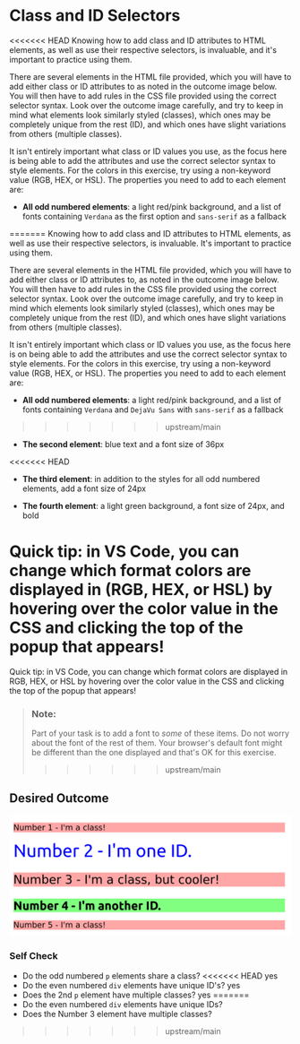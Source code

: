# Class and ID Selectors
<<<<<<< HEAD
Knowing how to add class and ID attributes to HTML elements, as well as use 
their respective selectors, is invaluable, and it's important to practice using 
them.

There are several elements in the HTML file provided, which you will have to add 
either class or ID attributes to as noted in the outcome image below. You will 
then have to add rules in the CSS file provided using the correct selector 
syntax. Look over the outcome image carefully, and try to keep in mind what 
elements look similarly styled (classes), which ones may be completely unique 
from the rest (ID), and which ones have slight variations from others (multiple 
classes).

It isn't entirely important what class or ID values you use, as the focus here 
is being able to add the attributes and use the correct selector syntax to style 
elements. For the colors in this exercise, try using a non-keyword value 
(RGB, HEX, or HSL). The properties you need to add to each element are:

* **All odd numbered elements**: a light red/pink background, and a list of 
fonts containing `Verdana` as the first option and `sans-serif` as a fallback

=======
Knowing how to add class and ID attributes to HTML elements, as well as use their respective selectors, is invaluable. It's important to practice using them.

There are several elements in the HTML file provided, which you will have to add either class or ID attributes to, as noted in the outcome image below. You will then have to add rules in the CSS file provided using the correct selector syntax. Look over the outcome image carefully, and try to keep in mind which elements look similarly styled (classes), which ones may be completely unique from the rest (ID), and which ones have slight variations from others (multiple classes).

It isn't entirely important which class or ID values you use, as the focus here is on being able to add the attributes and use the correct selector syntax to style elements. For the colors in this exercise, try using a non-keyword value (RGB, HEX, or HSL). The properties you need to add to each element are:

* **All odd numbered elements**: a light red/pink background, and a list of fonts containing `Verdana` and `DejaVu Sans` with `sans-serif` as a fallback
>>>>>>> upstream/main
* **The second element**: blue text and a font size of 36px

<<<<<<< HEAD
* **The third element**: in addition to the styles for all odd numbered 
elements, add a font size of 24px

* **The fourth element**: a light green background, a font size of 24px, and 
bold

Quick tip: in VS Code, you can change which format colors are displayed in 
(RGB, HEX, or HSL) by hovering over the color value in the CSS and clicking the 
top of the popup that appears!
=======
Quick tip: in VS Code, you can change which format colors are displayed in RGB, HEX, or HSL by hovering over the color value in the CSS and clicking the top of the popup that appears!

> ### Note:
> Part of your task is to add a font to _some_ of these items. Do not worry about the font of the rest of them. Your browser's default font might be different than the one displayed and that's OK for this exercise.
>>>>>>> upstream/main

## Desired Outcome
![desired outcome](./desired-outcome.png)


### Self Check
- Do the odd numbered `p` elements share a class?
<<<<<<< HEAD
  yes
- Do the even numbered `div` elements have unique ID's?
  yes
- Does the 2nd `p` element have multiple classes?
  yes
=======
- Do the even numbered `div` elements have unique IDs?
- Does the Number 3 element have multiple classes?
>>>>>>> upstream/main
